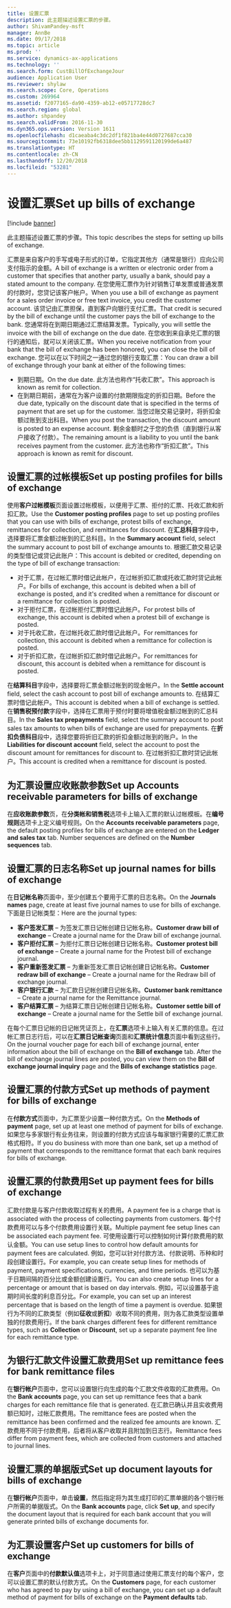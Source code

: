 ```yaml
---
title: 设置汇票
description: 此主题描述设置汇票的步骤。
author: ShivamPandey-msft
manager: AnnBe
ms.date: 09/17/2018
ms.topic: article
ms.prod: ''
ms.service: dynamics-ax-applications
ms.technology: ''
ms.search.form: CustBillOfExchangeJour
audience: Application User
ms.reviewer: shylaw
ms.search.scope: Core, Operations
ms.custom: 269964
ms.assetid: f2077165-da90-4359-ab12-e05717728dc7
ms.search.region: global
ms.author: shpandey
ms.search.validFrom: 2016-11-30
ms.dyn365.ops.version: Version 1611
ms.openlocfilehash: d1caeaba4c3dc2df1f821ba4e44d0727687cca30
ms.sourcegitcommit: 73e10192fb6318dee5bb1129591120199de6a487
ms.translationtype: HT
ms.contentlocale: zh-CN
ms.lasthandoff: 12/20/2018
ms.locfileid: "53281"
---
```

# <a name="set-up-bills-of-exchange"></a><span data-ttu-id="35f4d-103">设置汇票</span><span class="sxs-lookup"><span data-stu-id="35f4d-103">Set up bills of exchange</span></span>

[!include [banner](../includes/banner.md)]

<span data-ttu-id="35f4d-104">此主题描述设置汇票的步骤。</span><span class="sxs-lookup"><span data-stu-id="35f4d-104">This topic describes the steps for setting up bills of exchange.</span></span>

<span data-ttu-id="35f4d-105">汇票是来自客户的手写或电子形式的订单，它指定其他方（通常是银行）应向公司支付指示的金额。</span><span class="sxs-lookup"><span data-stu-id="35f4d-105">A bill of exchange is a written or electronic order from a customer that specifies that another party, usually a bank, should pay a stated amount to the company.</span></span> <span data-ttu-id="35f4d-106">在您使用汇票作为针对销售订单发票或普通发票的付款时，您贷记该客户帐户。</span><span class="sxs-lookup"><span data-stu-id="35f4d-106">When you use a bill of exchange as payment for a sales order invoice or free text invoice, you credit the customer account.</span></span> <span data-ttu-id="35f4d-107">该贷记由汇票担保，直到客户向银行支付汇票。</span><span class="sxs-lookup"><span data-stu-id="35f4d-107">That credit is secured by the bill of exchange until the customer pays the bill of exchange to the bank.</span></span> <span data-ttu-id="35f4d-108">您通常将在到期日期通过汇票结算发票。</span><span class="sxs-lookup"><span data-stu-id="35f4d-108">Typically, you will settle the invoice with the bill of exchange on the due date.</span></span> <span data-ttu-id="35f4d-109">在您收到来自承兑汇票的银行的通知后，就可以关闭该汇票。</span><span class="sxs-lookup"><span data-stu-id="35f4d-109">When you receive notification from your bank that the bill of exchange has been honored, you can close the bill of exchange.</span></span> <span data-ttu-id="35f4d-110">您可以在以下时间之一通过您的银行支取汇票：</span><span class="sxs-lookup"><span data-stu-id="35f4d-110">You can draw a bill of exchange through your bank at either of the following times:</span></span>

-   <span data-ttu-id="35f4d-111">到期日期。</span><span class="sxs-lookup"><span data-stu-id="35f4d-111">On the due date.</span></span> <span data-ttu-id="35f4d-112">此方法也称作“托收汇款”。</span><span class="sxs-lookup"><span data-stu-id="35f4d-112">This approach is known as remit for collection.</span></span>
-   <span data-ttu-id="35f4d-113">在到期日期前，通常在为客户设置的付款期限指定的折扣日期。</span><span class="sxs-lookup"><span data-stu-id="35f4d-113">Before the due date, typically on the discount date that is specified in the terms of payment that are set up for the customer.</span></span> <span data-ttu-id="35f4d-114">当您过账交易记录时，将折扣金额过账到支出科目。</span><span class="sxs-lookup"><span data-stu-id="35f4d-114">When you post the transaction, the discount amount is posted to an expense account.</span></span> <span data-ttu-id="35f4d-115">剩余金额时之于您的负债（直到银行从客户接收了付款）。</span><span class="sxs-lookup"><span data-stu-id="35f4d-115">The remaining amount is a liability to you until the bank receives payment from the customer.</span></span> <span data-ttu-id="35f4d-116">此方法也称作“折扣汇款”。</span><span class="sxs-lookup"><span data-stu-id="35f4d-116">This approach is known as remit for discount.</span></span>

## <a name="set-up-posting-profiles-for-bills-of-exchange"></a><span data-ttu-id="35f4d-117">设置汇票的过帐模板</span><span class="sxs-lookup"><span data-stu-id="35f4d-117">Set up posting profiles for bills of exchange</span></span>

<span data-ttu-id="35f4d-118">使用**客户过帐模板**页面设置过帐模板，以便用于汇票、拒付的汇票、托收汇款和折扣汇款。</span><span class="sxs-lookup"><span data-stu-id="35f4d-118">Use the **Customer posting profiles** page to set up posting profiles that you can use with bills of exchange, protest bills of exchange, remittances for collection, and remittances for discount.</span></span> <span data-ttu-id="35f4d-119">在**汇总科目**字段中，选择要将汇票金额过帐到的汇总科目。</span><span class="sxs-lookup"><span data-stu-id="35f4d-119">In the **Summary account** field, select the summary account to post bill of exchange amounts to.</span></span> <span data-ttu-id="35f4d-120">根据汇款交易记录的类型借记或贷记此账户：</span><span class="sxs-lookup"><span data-stu-id="35f4d-120">This account is debited or credited, depending on the type of bill of exchange transaction:</span></span>
-   <span data-ttu-id="35f4d-121">对于汇票，在过帐汇票时借记此帐户，在过帐折扣汇款或托收汇款时贷记此帐户。</span><span class="sxs-lookup"><span data-stu-id="35f4d-121">For bills of exchange, this account is debited when a bill of exchange is posted, and it's credited when a remittance for discount or a remittance for collection is posted.</span></span>
-   <span data-ttu-id="35f4d-122">对于拒付汇票，在过帐拒付汇票时借记此帐户。</span><span class="sxs-lookup"><span data-stu-id="35f4d-122">For protest bills of exchange, this account is debited when a protest bill of exchange is posted.</span></span>
-   <span data-ttu-id="35f4d-123">对于托收汇款，在过帐托收汇款时借记此帐户。</span><span class="sxs-lookup"><span data-stu-id="35f4d-123">For remittances for collection, this account is debited when a remittance for collection is posted.</span></span>
-   <span data-ttu-id="35f4d-124">对于折扣汇款，在过帐折扣汇款时借记此帐户。</span><span class="sxs-lookup"><span data-stu-id="35f4d-124">For remittances for discount, this account is debited when a remittance for discount is posted.</span></span>

<span data-ttu-id="35f4d-125">在**结算科目**字段中，选择要将汇票金额过帐到的现金帐户。</span><span class="sxs-lookup"><span data-stu-id="35f4d-125">In the **Settle account** field, select the cash account to post bill of exchange amounts to.</span></span> <span data-ttu-id="35f4d-126">在结算汇票时借记此帐户。</span><span class="sxs-lookup"><span data-stu-id="35f4d-126">This account is debited when a bill of exchange is settled.</span></span> <span data-ttu-id="35f4d-127">在**销售税预付款**字段中，选择在汇票用于预付时要将增值税金额过帐到的汇总科目。</span><span class="sxs-lookup"><span data-stu-id="35f4d-127">In the **Sales tax prepayments** field, select the summary account to post sales tax amounts to when bills of exchange are used for prepayments.</span></span> <span data-ttu-id="35f4d-128">在**折扣负债科目**段中，选择您要将折旧汇款的折扣金额过账到的账户。</span><span class="sxs-lookup"><span data-stu-id="35f4d-128">In the **Liabilities for discount account** field, select the account to post the discount amount for remittances for discount to.</span></span> <span data-ttu-id="35f4d-129">在过帐折扣汇款时贷记此帐户。</span><span class="sxs-lookup"><span data-stu-id="35f4d-129">This account is credited when a remittance for discount is posted.</span></span>

## <a name="set-up-accounts-receivable-parameters-for-bills-of-exchange"></a><span data-ttu-id="35f4d-130">为汇票设置应收账款参数</span><span class="sxs-lookup"><span data-stu-id="35f4d-130">Set up Accounts receivable parameters for bills of exchange</span></span>

<span data-ttu-id="35f4d-131">在**应收账款参数**页，在**分类帐和销售税**选项卡上输入汇票的默认过帐模板。在**编号规则**选项卡上定义编号规则。</span><span class="sxs-lookup"><span data-stu-id="35f4d-131">On the **Accounts receivable parameters** page, the default posting profiles for bills of exchange are entered on the **Ledger and sales tax** tab. Number sequences are defined on the **Number sequences** tab.</span></span>

## <a name="set-up-journal-names-for-bills-of-exchange"></a><span data-ttu-id="35f4d-132">设置汇票的日志名称</span><span class="sxs-lookup"><span data-stu-id="35f4d-132">Set up journal names for bills of exchange</span></span>


<span data-ttu-id="35f4d-133">在**日记帐名称**页面中，至少创建五个要用于汇票的日志名称。</span><span class="sxs-lookup"><span data-stu-id="35f4d-133">On the **Journals names** page, create at least five journal names to use for bills of exchange.</span></span> <span data-ttu-id="35f4d-134">下面是日记帐类型：</span><span class="sxs-lookup"><span data-stu-id="35f4d-134">Here are the journal types:</span></span>
-   <span data-ttu-id="35f4d-135">**客户签发汇票** – 为签发汇票日记帐创建日记帐名称。</span><span class="sxs-lookup"><span data-stu-id="35f4d-135">**Customer draw bill of exchange** – Create a journal name for the Draw bill of exchange journal.</span></span>
-   <span data-ttu-id="35f4d-136">**客户拒付汇票** – 为拒付汇票日记帐创建日记帐名称。</span><span class="sxs-lookup"><span data-stu-id="35f4d-136">**Customer protest bill of exchange** – Create a journal name for the Protest bill of exchange journal.</span></span>
-   <span data-ttu-id="35f4d-137">**客户重新签发汇票** – 为重新签发汇票日记帐创建日记帐名称。</span><span class="sxs-lookup"><span data-stu-id="35f4d-137">**Customer redraw bill of exchange** – Create a journal name for the Redraw bill of exchange journal.</span></span>
-   <span data-ttu-id="35f4d-138">**客户银行汇款** – 为汇款日记帐创建日记帐名称。</span><span class="sxs-lookup"><span data-stu-id="35f4d-138">**Customer bank remittance** – Create a journal name for the Remittance journal.</span></span>
-   <span data-ttu-id="35f4d-139">**客户结算汇票** – 为结算汇票日记帐创建日记帐名称。</span><span class="sxs-lookup"><span data-stu-id="35f4d-139">**Customer settle bill of exchange** – Create a journal name for the Settle bill of exchange journal.</span></span>

<span data-ttu-id="35f4d-140">在每个汇票日记帐的日记帐凭证页上，在**汇票**选项卡上输入有关汇票的信息。在过帐汇票日志行后，可以在**汇票日记帐查询**页面和**汇票统计信息**页面中看到这些行。</span><span class="sxs-lookup"><span data-stu-id="35f4d-140">On the journal voucher page for each bill of exchange journal, enter information about the bill of exchange on the **Bill of exchange** tab. After the bill of exchange journal lines are posted, you can view them on the **Bill of exchange journal inquiry** page and the **Bills of exchange statistics** page.</span></span>

## <a name="set-up-methods-of-payment-for-bills-of-exchange"></a><span data-ttu-id="35f4d-141">设置汇票的付款方式</span><span class="sxs-lookup"><span data-stu-id="35f4d-141">Set up methods of payment for bills of exchange</span></span>

<span data-ttu-id="35f4d-142">在**付款方式**页面中，为汇票至少设置一种付款方式。</span><span class="sxs-lookup"><span data-stu-id="35f4d-142">On the **Methods of payment** page, set up at least one method of payment for bills of exchange.</span></span> <span data-ttu-id="35f4d-143">如果您与多家银行有业务往来，则设置的付款方式应该与每家银行需要的汇票汇款格式相符。</span><span class="sxs-lookup"><span data-stu-id="35f4d-143">If you do business with more than one bank, set up a method of payment that corresponds to the remittance format that each bank requires for bills of exchange.</span></span>

## <a name="set-up-payment-fees-for-bills-of-exchange"></a><span data-ttu-id="35f4d-144">设置汇票的付款费用</span><span class="sxs-lookup"><span data-stu-id="35f4d-144">Set up payment fees for bills of exchange</span></span>

<span data-ttu-id="35f4d-145">汇款付款是与客户付款收取过程有关的费用。</span><span class="sxs-lookup"><span data-stu-id="35f4d-145">A payment fee is a charge that is associated with the process of collecting payments from customers.</span></span> <span data-ttu-id="35f4d-146">每个付款费用可以与多个付款费用设置行关联。</span><span class="sxs-lookup"><span data-stu-id="35f4d-146">Multiple payment fee setup lines can be associated each payment fee.</span></span> <span data-ttu-id="35f4d-147">可使用设置行可以控制如何计算付款费用的默认金额。</span><span class="sxs-lookup"><span data-stu-id="35f4d-147">You can use setup lines to control how default amounts for payment fees are calculated.</span></span> <span data-ttu-id="35f4d-148">例如，您可以针对付款方法、付款说明、币种和时段创建设置行。</span><span class="sxs-lookup"><span data-stu-id="35f4d-148">For example, you can create setup lines for methods of payment, payment specifications, currencies, and time periods.</span></span> <span data-ttu-id="35f4d-149">也可以为基于日期间隔的百分比或金额创建设置行。</span><span class="sxs-lookup"><span data-stu-id="35f4d-149">You can also create setup lines for a percentage or amount that is based on day intervals.</span></span> <span data-ttu-id="35f4d-150">例如，可以设置基于逾期时间长度的利息百分比。</span><span class="sxs-lookup"><span data-stu-id="35f4d-150">For example, you can set up an interest percentage that is based on the length of time a payment is overdue.</span></span> <span data-ttu-id="35f4d-151">如果银行为不同的汇款类型（例如**征收**或**折扣**）收取不同的费用，则为各汇款类型设置单独的付款费用行。</span><span class="sxs-lookup"><span data-stu-id="35f4d-151">If the bank charges different fees for different remittance types, such as **Collection** or **Discount**, set up a separate payment fee line for each remittance type.</span></span>

## <a name="set-up-remittance-fees-for-bank-remittance-files"></a><span data-ttu-id="35f4d-152">为银行汇款文件设置汇款费用</span><span class="sxs-lookup"><span data-stu-id="35f4d-152">Set up remittance fees for bank remittance files</span></span>

<span data-ttu-id="35f4d-153">在**银行帐户**页面中，您可以设置银行向生成的每个汇款文件收取的汇款费用。</span><span class="sxs-lookup"><span data-stu-id="35f4d-153">On the **Bank accounts** page, you can set up remittance fees that a bank charges for each remittance file that is generated.</span></span> <span data-ttu-id="35f4d-154">在汇款已确认并且实收费用额已知时，过帐汇款费用。</span><span class="sxs-lookup"><span data-stu-id="35f4d-154">The remittance fees are posted when the remittance has been confirmed and the realized fee amounts are known.</span></span> <span data-ttu-id="35f4d-155">汇款费用不同于付款费用，后者将从客户收取并且附加到日志行。</span><span class="sxs-lookup"><span data-stu-id="35f4d-155">Remittance fees differ from payment fees, which are collected from customers and attached to journal lines.</span></span>

## <a name="set-up-document-layouts-for-bills-of-exchange"></a><span data-ttu-id="35f4d-156">设置汇票的单据版式</span><span class="sxs-lookup"><span data-stu-id="35f4d-156">Set up document layouts for bills of exchange</span></span>

<span data-ttu-id="35f4d-157">在**银行帐户**页面中，单击**设置**，然后指定将为其生成打印的汇票单据的各个银行帐户所需的单据版式。</span><span class="sxs-lookup"><span data-stu-id="35f4d-157">On the **Bank accounts** page, click **Set up**, and specify the document layout that is required for each bank account that you will generate printed bills of exchange documents for.</span></span>

## <a name="set-up-customers-for-bills-of-exchange"></a><span data-ttu-id="35f4d-158">为汇票设置客户</span><span class="sxs-lookup"><span data-stu-id="35f4d-158">Set up customers for bills of exchange</span></span>

<span data-ttu-id="35f4d-159">在**客户**页面中的**付款默认值**选项卡上，对于同意通过使用汇票支付的每个客户，您可以设置汇票的默认付款方式。</span><span class="sxs-lookup"><span data-stu-id="35f4d-159">On the **Customers** page, for each customer who has agreed to pay by using a bill of exchange, you can set up a default method of payment for bills of exchange on the **Payment defaults** tab.</span></span>





